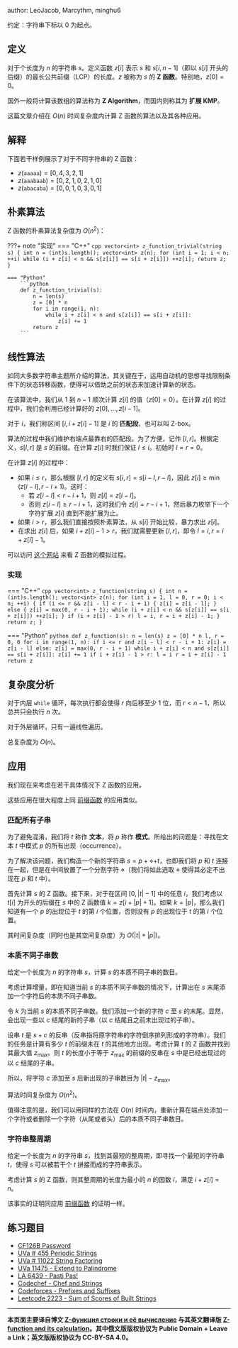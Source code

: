 author: LeoJacob, Marcythm, minghu6

约定：字符串下标以 $0$ 为起点。

## 定义

对于个长度为 $n$ 的字符串 $s$。定义函数 $z[i]$ 表示 $s$ 和 $s[i,n-1]$（即以 $s[i]$ 开头的后缀）的最长公共前缀（LCP）的长度。$z$ 被称为 $s$ 的 **Z 函数**。特别地，$z[0] = 0$。

国外一般将计算该数组的算法称为 **Z Algorithm**，而国内则称其为 **扩展 KMP**。

这篇文章介绍在 $O(n)$ 时间复杂度内计算 Z 函数的算法以及其各种应用。

## 解释

下面若干样例展示了对于不同字符串的 Z 函数：

-   $z(\mathtt{aaaaa}) = [0, 4, 3, 2, 1]$
-   $z(\mathtt{aaabaab}) = [0, 2, 1, 0, 2, 1, 0]$
-   $z(\mathtt{abacaba}) = [0, 0, 1, 0, 3, 0, 1]$

## 朴素算法

Z 函数的朴素算法复杂度为 $O(n^2)$：

???+ note "实现"
    === "C++"
        ```cpp
        vector<int> z_function_trivial(string s) {
          int n = (int)s.length();
          vector<int> z(n);
          for (int i = 1; i < n; ++i)
            while (i + z[i] < n && s[z[i]] == s[i + z[i]]) ++z[i];
          return z;
        }
        ```
    
    === "Python"
        ```python
        def z_function_trivial(s):
            n = len(s)
            z = [0] * n
            for i in range(1, n):
                while i + z[i] < n and s[z[i]] == s[i + z[i]]:
                    z[i] += 1
            return z
        ```

## 线性算法

如同大多数字符串主题所介绍的算法，其关键在于，运用自动机的思想寻找限制条件下的状态转移函数，使得可以借助之前的状态来加速计算新的状态。

在该算法中，我们从 $1$ 到 $n-1$ 顺次计算 $z[i]$ 的值（$z[0]=0$）。在计算 $z[i]$ 的过程中，我们会利用已经计算好的 $z[0],\ldots,z[i-1]$。

对于 $i$，我们称区间 $[i,i+z[i]-1]$ 是 $i$ 的 **匹配段**，也可以叫 Z-box。

算法的过程中我们维护右端点最靠右的匹配段。为了方便，记作 $[l,r]$。根据定义，$s[l,r]$ 是 $s$ 的前缀。在计算 $z[i]$ 时我们保证 $l\le i$。初始时 $l=r=0$。

在计算 $z[i]$ 的过程中：

-   如果 $i\le r$，那么根据 $[l,r]$ 的定义有 $s[i,r] = s[i-l,r-l]$，因此 $z[i]\ge \min(z[i-l],r-i+1)$。这时：
    -   若 $z[i-l] < r-i+1$，则 $z[i] = z[i-l]$。
    -   否则 $z[i-l]\ge r-i+1$，这时我们令 $z[i] = r-i+1$，然后暴力枚举下一个字符扩展 $z[i]$ 直到不能扩展为止。
-   如果 $i>r$，那么我们直接按照朴素算法，从 $s[i]$ 开始比较，暴力求出 $z[i]$。
-   在求出 $z[i]$ 后，如果 $i+z[i]-1>r$，我们就需要更新 $[l,r]$，即令 $l=i, r=i+z[i]-1$。

可以访问 [这个网站](https://personal.utdallas.edu/~besp/demo/John2010/z-algorithm.htm) 来看 Z 函数的模拟过程。

### 实现

=== "C++"
    ```cpp
    vector<int> z_function(string s) {
      int n = (int)s.length();
      vector<int> z(n);
      for (int i = 1, l = 0, r = 0; i < n; ++i) {
        if (i <= r && z[i - l] < r - i + 1) {
          z[i] = z[i - l];
        } else {
          z[i] = max(0, r - i + 1);
          while (i + z[i] < n && s[z[i]] == s[i + z[i]]) ++z[i];
        }
        if (i + z[i] - 1 > r) l = i, r = i + z[i] - 1;
      }
      return z;
    }
    ```

=== "Python"
    ```python
    def z_function(s):
        n = len(s)
        z = [0] * n
        l, r = 0, 0
        for i in range(1, n):
            if i <= r and z[i - l] < r - i + 1:
                z[i] = z[i - l]
            else:
                z[i] = max(0, r - i + 1)
                while i + z[i] < n and s[z[i]] == s[i + z[i]]:
                    z[i] += 1
            if i + z[i] - 1 > r:
                l = i
                r = i + z[i] - 1
        return z
    ```

## 复杂度分析

对于内层 `while` 循环，每次执行都会使得 $r$ 向后移至少 $1$ 位，而 $r< n-1$，所以总共只会执行 $n$ 次。

对于外层循环，只有一遍线性遍历。

总复杂度为 $O(n)$。

## 应用

我们现在来考虑在若干具体情况下 Z 函数的应用。

这些应用在很大程度上同 [前缀函数](./kmp.md) 的应用类似。

### 匹配所有子串

为了避免混淆，我们将 $t$ 称作 **文本**，将 $p$ 称作 **模式**。所给出的问题是：寻找在文本 $t$ 中模式 $p$ 的所有出现（occurrence）。

为了解决该问题，我们构造一个新的字符串 $s = p + \diamond + t$，也即我们将 $p$ 和 $t$ 连接在一起，但是在中间放置了一个分割字符 $\diamond$（我们将如此选取 $\diamond$ 使得其必定不出现在 $p$ 和 $t$ 中）。

首先计算 $s$ 的 Z 函数。接下来，对于在区间 $[0,|t| - 1]$ 中的任意 $i$，我们考虑以 $t[i]$ 为开头的后缀在 $s$ 中的 Z 函数值 $k = z[i + |p| + 1]$。如果 $k = |p|$，那么我们知道有一个 $p$ 的出现位于 $t$ 的第 $i$ 个位置，否则没有 $p$ 的出现位于 $t$ 的第 $i$ 个位置。

其时间复杂度（同时也是其空间复杂度）为 $O(|t| + |p|)$。

### 本质不同子串数

给定一个长度为 $n$ 的字符串 $s$，计算 $s$ 的本质不同子串的数目。

考虑计算增量，即在知道当前 $s$ 的本质不同子串数的情况下，计算出在 $s$ 末尾添加一个字符后的本质不同子串数。

令 $k$ 为当前 $s$ 的本质不同子串数。我们添加一个新的字符 $c$ 至 $s$ 的末尾。显然，会出现一些以 $c$ 结尾的新的子串（以 $c$ 结尾且之前未出现过的子串）。

设串 $t$ 是 $s + c$ 的反串（反串指将原字符串的字符倒序排列形成的字符串）。我们的任务是计算有多少 $t$ 的前缀未在 $t$ 的其他地方出现。考虑计算 $t$ 的 Z 函数并找到其最大值 $z_{\max}$。则 $t$ 的长度小于等于 $z_{\max}$ 的前缀的反串在 $s$ 中是已经出现过的以 $c$ 结尾的子串。

所以，将字符 $c$ 添加至 $s$ 后新出现的子串数目为 $|t| - z_{\max}$。

算法时间复杂度为 $O(n^2)$。

值得注意的是，我们可以用同样的方法在 $O(n)$ 时间内，重新计算在端点处添加一个字符或者删除一个字符（从尾或者头）后的本质不同子串数目。

### 字符串整周期

给定一个长度为 $n$ 的字符串 $s$，找到其最短的整周期，即寻找一个最短的字符串 $t$，使得 $s$ 可以被若干个 $t$ 拼接而成的字符串表示。

考虑计算 $s$ 的 Z 函数，则其整周期的长度为最小的 $n$ 的因数 $i$，满足 $i+z[i]=n$。

该事实的证明同应用 [前缀函数](./kmp.md) 的证明一样。

## 练习题目

-   [CF126B Password](http://codeforces.com/problemset/problem/126/B)
-   [UVa # 455 Periodic Strings](http://uva.onlinejudge.org/index.php?option=onlinejudge&page=show_problem&problem=396)
-   [UVa # 11022 String Factoring](http://uva.onlinejudge.org/index.php?option=onlinejudge&page=show_problem&problem=1963)
-   [UVa 11475 - Extend to Palindrome](http://uva.onlinejudge.org/index.php?option=com_onlinejudge&Itemid=8&category=24&page=show_problem&problem=2470)
-   [LA 6439 - Pasti Pas!](https://icpcarchive.ecs.baylor.edu/index.php?option=com_onlinejudge&Itemid=8&category=588&page=show_problem&problem=4450)
-   [Codechef - Chef and Strings](https://www.codechef.com/problems/CHSTR)
-   [Codeforces - Prefixes and Suffixes](http://codeforces.com/problemset/problem/432/D)
-   [Leetcode 2223 - Sum of Scores of Built Strings](https://leetcode.com/problems/sum-of-scores-of-built-strings/)

***

**本页面主要译自博文 [Z-функция строки и её вычисление](http://e-maxx.ru/algo/z_function) 与其英文翻译版 [Z-function and its calculation](https://cp-algorithms.com/string/z-function.html)。其中俄文版版权协议为 Public Domain + Leave a Link；英文版版权协议为 CC-BY-SA 4.0。**
